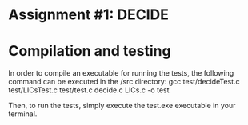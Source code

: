# Assignment #1: DECIDE

# Compilation and testing
In order to compile an executable for running the tests, the following command can be executed in the /src directory:
gcc test/decideTest.c test/LICsTest.c test/test.c decide.c LICs.c -o test

Then, to run the tests, simply execute the test.exe executable in your terminal.